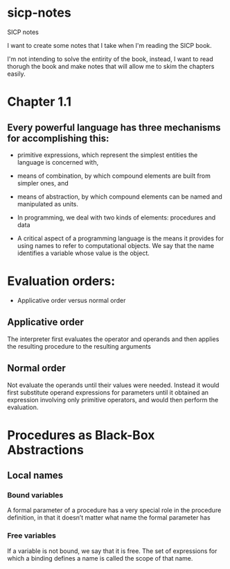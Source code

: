 # sicp-notes
SICP notes


I want to create some notes that I take when I'm reading the SICP book.

I'm not intending to solve the entirity of the book, instead, I want to read thorugh the book and make notes that will allow me to skim the chapters easily.


# Chapter 1.1

## Every powerful language has three mechanisms for accomplishing this:

* primitive expressions, which represent the simplest entities the language is concerned with,
* means of combination, by which compound elements are built from simpler ones, and
* means of abstraction, by which compound elements can be named and manipulated as units.

* In programming, we deal with two kinds of elements: procedures and data

* A critical aspect of a programming language is the means it provides for using names to refer to computational objects. We say that the name identifies a variable whose value is the object.

# Evaluation orders:

* Applicative order versus normal order

## Applicative order

The interpreter first evaluates the operator and operands and then applies the resulting procedure to the resulting arguments

## Normal order

Not evaluate the operands until their values were needed. Instead it would first substitute operand expressions for parameters until it obtained an expression involving only primitive operators, and would then perform the evaluation.

# Procedures as Black-Box Abstractions


## Local names

### Bound variables
A formal parameter of a procedure has a very special role in the procedure definition, in that it doesn’t matter what name the formal parameter has

### Free variables

If a variable is not bound, we say that it is free. The set of expressions for which a binding defines a name is called the scope of that name.


